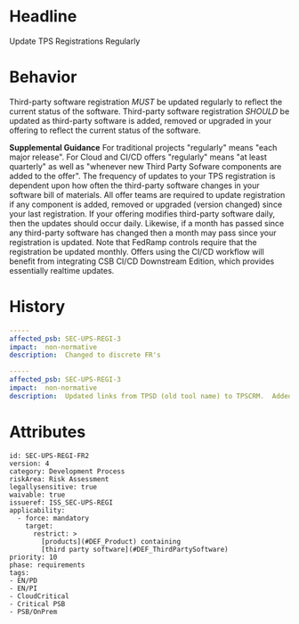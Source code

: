 # Headline
Update TPS Registrations Regularly

# Behavior

Third-party software registration _MUST_ be updated regularly to reflect the current status of the software.  Third-party software registration _SHOULD_ be updated as third-party software is added, removed or upgraded in your offering to reflect the current status of the software.

**Supplemental Guidance**  For traditional projects "regularly" means "each major release".  For Cloud and CI/CD offers "regularly" means "at least quarterly" as well as "whenever new Third Party Sofware components are added to the offer".
The frequency of updates to your TPS registration is dependent upon how often the third-party software changes in your software bill of materials.  All offer teams are required to update registration if any component is added, removed or upgraded (version changed) since your last registration.  If your offering modifies third-party software daily, then the updates should occur daily.  Likewise, if a month has passed since any third-party software has changed then a month may pass since your registration is updated.
Note that FedRamp controls require that the registration be updated monthly.
Offers using the CI/CD workflow will benefit from integrating CSB CI/CD Downstream Edition, which provides essentially realtime updates.

# History

```yaml
-----
affected_psb: SEC-UPS-REGI-3
impact:  non-normative
description:  Changed to discrete FR's

-----
affected_psb: SEC-UPS-REGI-3
impact:  non-normative
description:  Updated links from TPSD (old tool name) to TPSCRM.  Added "should" guidance to update TPSCRM registry whenever TPS in the offer is changed.
```

# Attributes

    id: SEC-UPS-REGI-FR2
    version: 4
    category: Development Process
    riskArea: Risk Assessment
    legallysensitive: true
    waivable: true
    issueref: ISS_SEC-UPS-REGI
    applicability:
      - force: mandatory
        target:
          restrict: >
            [products](#DEF_Product) containing
            [third party software](#DEF_ThirdPartySoftware)
    priority: 10
    phase: requirements
    tags:
    - EN/PD
    - EN/PI
    - CloudCritical
    - Critical PSB
    - PSB/OnPrem
